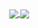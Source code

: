 <a href="https://github.com/RussellDash332/github-readme-stats">
  <img align="center" src="https://github-readme-stats.russelldash332.vercel.app/api?username=RussellDash332&count_private=true&hide_border=true&show_icons=true&theme=react&include_all_commits=true&hide=stars" />
</a>
<a href="https://github.com/RussellDash332/github-readme-stats">
  <img align="center" src="https://github-readme-stats.russelldash332.vercel.app/api/top-langs/?username=RussellDash332&langs_count=10&theme=react&hide_border=true&layout=compact&exclude_repo=github-readme-stats,nusmods,audio-only-youtube,trading-news-telegram-bot,it-cert-automation-practice"/>
</a>
